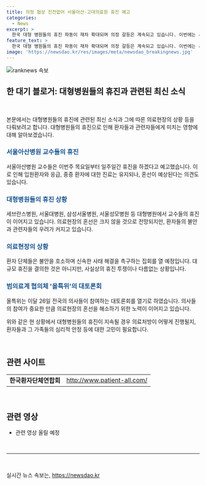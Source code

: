 ```yaml
---
title: 의정 협상 진전없어 서울아산·고대의료원 휴진 예고
categories:
  - News
excerpt: >
  한국 대형 병원들의 휴진 파동이 재차 확대되며 의정 갈등은 계속되고 있습니다. 이번에는 서울아산병원 교수들이 휴진을 선언하며 빅5 대형병원 중 두 번째로 동참했습니다. 또한, 고대의대 교수들도 증원과 전공의 사직 처리 반발로 무기한 휴진을 선언했습니다. 응급·중증환자 진료는 유지되지만, 환자들은 불안함을 호소하며 빠른 사태해결을 요구하고 있습니다. 환자단체는 4일 집회를 열어 대규모 집회가 예상됩니다.
feature_text: >
  한국 대형 병원들의 휴진 파동이 재차 확대되며 의정 갈등은 계속되고 있습니다. 이번에는 서울아산병원 교수들이 휴진을 선언하며 빅5 대형병원 중 두 번째로 동참했습니다. 또한, 고대의대 교수들도 증원과 전공의 사직 처리 반발로 무기한 휴진을 선언했습니다. 응급·중증환자 진료는 유지되지만, 환자들은 불안함을 호소하며 빠른 사태해결을 요구하고 있습니다. 환자단체는 4일 집회를 열어 대규모 집회가 예상됩니다.
image: 'https://newsdao.kr/res/images/meta/newsdao_breakingnews.jpg'
---
```


<p><img src="https://newsdao.kr/res/images/meta/newsdao_breakingnews.jpg" alt="ranknews 속보" /></p>

<h2 data-ke-size="size26">한 대기 블로거: 대형병원들의 휴진과 관련된 최신 소식</h2>

<p data-ke-size="size16">&nbsp;</p>

<p>본문에서는 대형병원들의 휴진에 관련된 최신 소식과 그에 따른 의료현장의 상황 등을 다뤄보려고 합니다. 대형병원들의 휴진으로 인해 환자들과 관련자들에게 미치는 영향에 대해 알아보겠습니다.</p>

<h3><b><span style="color: #1a5490;">서울아산병원 교수들의 휴진</span></b></h3>

<p>서울아산병원 교수들은 이번주 목요일부터 일주일간 휴진을 하겠다고 예고했습니다. 이로 인해 입원환자와 응급, 중증 환자에 대한 진료는 유지되나, 혼선이 예상된다는 의견도 있습니다.</p>

<h3><b><span style="color: #1a5490;">대형병원들의 휴진 상황</span></b></h3>

<p>세브란스병원, 서울대병원, 삼성서울병원, 서울성모병원 등 대형병원에서 교수들의 휴진이 이어지고 있습니다. 의료현장의 혼선은 크지 않을 것으로 전망되지만, 환자들의 불안과 관련자들의 우려가 커지고 있습니다.</p>

<h3><b><span style="color: #1a5490;">의료현장의 상황</span></b></h3>

<p>환자 단체들은 불안을 호소하며 신속한 사태 해결을 촉구하는 집회를 열 예정입니다. 대규모 휴진을 결의한 것은 아니지만, 사실상의 휴진 투쟁이나 다름없는 상황입니다.</p>

<h3><b><span style="color: #1a5490;">범의료계 협의체 '올특위'의 대토론회</span></b></h3>

<p>올특위는 이달 26일 전국의 의사들이 참여하는 대토론회를 열기로 하였습니다. 의사들의 참여가 중요한 만큼 의료현장의 혼선을 해소하기 위한 노력이 이어지고 있습니다. </p>

<p>위와 같은 현 상황에서 대형병원들의 휴진이 지속될 경우 의료처방이 어떻게 진행될지, 환자들과 그 가족들의 심리적 안정 등에 대한 고민이 필요합니다.</p>

<p data-ke-size="size16">&nbsp;</p>

<h2 data-ke-size="size26">관련 사이트</h2>

<table>
<tbody>
<tr>
<td style="text-align: center; height: 17px;"><b>한국환자단체연합회</b></td>
<td style="text-align: center;"><a href="http://www.patient-all.com/" target="_blank">http://www.patient-all.com/</a></td>
</tr>
</tbody>
</table>

<p data-ke-size="size16">&nbsp;</p>

<h2 data-ke-size="size26">관련 영상</h2>

<ul>
<li>관련 영상 올릴 예정</li>
</ul>

<p data-ke-size="size16">&nbsp;</p>

<hr>

<p data-ke-size="size16">&nbsp;</p>
실시간 뉴스 속보는, <a href="https://newsdao.kr" rel="dofollow">https://newsdao.kr</a>



